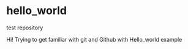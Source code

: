 # hello_world
test repository

Hi! Trying to get familiar with git and Github with Hello_world example

